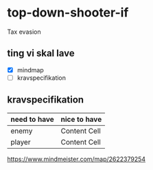 # top-down-shooter-if
Tax evasion

## ting vi skal lave
- [x] mindmap
- [ ] kravspecifikation

## kravspecifikation

| need to have  | nice to have |
| ------------- | ------------- |
|     enemy     | Content Cell  |
|    player     | Content Cell  |





https://www.mindmeister.com/map/2622379254
